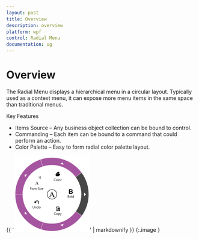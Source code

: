 ```yaml
---
layout: post
title: Overview
description: overview  
platform: wpf
control: Radial Menu 
documentation: ug
---
```


# Overview  

The Radial Menu displays a hierarchical menu in a circular layout. Typically used as a context menu, it can expose more menu items in the same space than traditional menus.

Key Features

* Items Source – Any business object collection can be bound to control. 
* Commanding – Each item can be bound to a command that could perform an action. 
* Color Palette – Easy to form radial color palette layout. 





{{ '![C:/Users/ApoorvahR/Desktop/1.png](Overview_images/Overview_img1.png)' | markdownify }}
{:.image }


